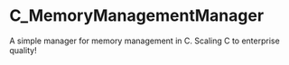 C_MemoryManagementManager
=========================

A simple manager for memory management in C. Scaling C to enterprise quality!
